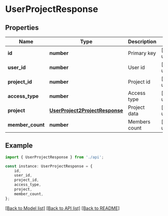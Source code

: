 # UserProjectResponse


## Properties

Name | Type | Description | Notes
------------ | ------------- | ------------- | -------------
**id** | **number** | Primary key | [default to undefined]
**user_id** | **number** | User id | [default to undefined]
**project_id** | **number** | Project id | [default to undefined]
**access_type** | **number** | Access type | [default to undefined]
**project** | [**UserProject2ProjectResponse**](UserProject2ProjectResponse.md) | Project data | [default to undefined]
**member_count** | **number** | Members count | [default to undefined]

## Example

```typescript
import { UserProjectResponse } from './api';

const instance: UserProjectResponse = {
    id,
    user_id,
    project_id,
    access_type,
    project,
    member_count,
};
```

[[Back to Model list]](../README.md#documentation-for-models) [[Back to API list]](../README.md#documentation-for-api-endpoints) [[Back to README]](../README.md)
